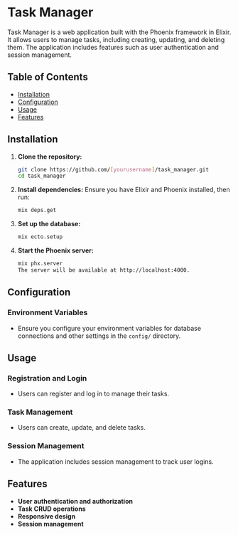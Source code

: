 # Task Manager

Task Manager is a web application built with the Phoenix framework in Elixir. It allows users to manage tasks, including creating, updating, and deleting them. The application includes features such as user authentication and session management.

## Table of Contents

- [Installation](#installation)
- [Configuration](#configuration)
- [Usage](#usage)
- [Features](#features)
<!-- - [Contributing](#contributing) -->
<!-- - [License](#license) -->

## Installation

1. **Clone the repository:**
   ```sh
   git clone https://github.com/[yourusername]/task_manager.git
   cd task_manager

2. **Install dependencies:**
   Ensure you have Elixir and Phoenix installed, then run:
   ```sh
   mix deps.get

3. **Set up the database:**
   ```sh
   mix ecto.setup

4. **Start the Phoenix server:**
   ```sh
   mix phx.server
   The server will be available at http://localhost:4000.

## Configuration

### Environment Variables

- Ensure you configure your environment variables for database connections and other settings in the `config/` directory.

## Usage

### Registration and Login

- Users can register and log in to manage their tasks.

### Task Management

- Users can create, update, and delete tasks.

### Session Management

- The application includes session management to track user logins.

## Features

- **User authentication and authorization**
- **Task CRUD operations**
- **Responsive design**
- **Session management**

<!-- ## Contributing

1. Fork the repository.
2. Create a new branch for your feature or bugfix.
3. Commit your changes with clear and descriptive messages.
4. Push your changes to the branch.
5. Submit a pull request. -->